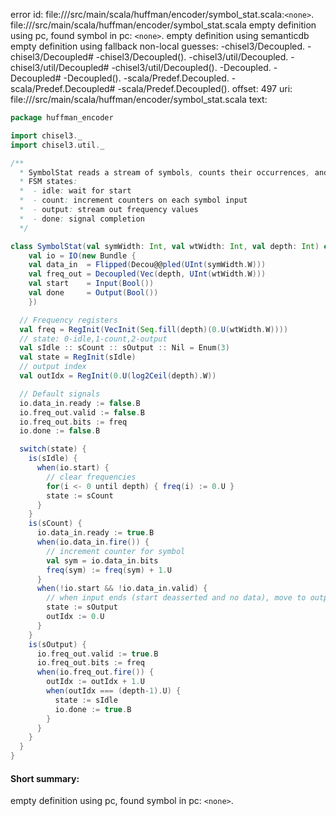 error id: file://<WORKSPACE>/src/main/scala/huffman/encoder/symbol_stat.scala:`<none>`.
file://<WORKSPACE>/src/main/scala/huffman/encoder/symbol_stat.scala
empty definition using pc, found symbol in pc: `<none>`.
empty definition using semanticdb
empty definition using fallback
non-local guesses:
	 -chisel3/Decoupled.
	 -chisel3/Decoupled#
	 -chisel3/Decoupled().
	 -chisel3/util/Decoupled.
	 -chisel3/util/Decoupled#
	 -chisel3/util/Decoupled().
	 -Decoupled.
	 -Decoupled#
	 -Decoupled().
	 -scala/Predef.Decoupled.
	 -scala/Predef.Decoupled#
	 -scala/Predef.Decoupled().
offset: 497
uri: file://<WORKSPACE>/src/main/scala/huffman/encoder/symbol_stat.scala
text:
```scala
package huffman_encoder

import chisel3._
import chisel3.util._

/**
  * SymbolStat reads a stream of symbols, counts their occurrences, and outputs the frequency vector.
  * FSM states:
  *  - idle: wait for start
  *  - count: increment counters on each symbol input
  *  - output: stream out frequency values
  *  - done: signal completion
  */

class SymbolStat(val symWidth: Int, val wtWidth: Int, val depth: Int) extends Module {
    val io = IO(new Bundle {
    val data_in  = Flipped(Decou@@pled(UInt(symWidth.W)))
    val freq_out = Decoupled(Vec(depth, UInt(wtWidth.W)))
    val start    = Input(Bool())
    val done     = Output(Bool())
    })

  // Frequency registers
  val freq = RegInit(VecInit(Seq.fill(depth)(0.U(wtWidth.W))))
  // state: 0-idle,1-count,2-output
  val sIdle :: sCount :: sOutput :: Nil = Enum(3)
  val state = RegInit(sIdle)
  // output index
  val outIdx = RegInit(0.U(log2Ceil(depth).W))

  // Default signals
  io.data_in.ready := false.B
  io.freq_out.valid := false.B
  io.freq_out.bits := freq
  io.done := false.B

  switch(state) {
    is(sIdle) {
      when(io.start) {
        // clear frequencies
        for(i <- 0 until depth) { freq(i) := 0.U }
        state := sCount
      }
    }
    is(sCount) {
      io.data_in.ready := true.B
      when(io.data_in.fire()) {
        // increment counter for symbol
        val sym = io.data_in.bits
        freq(sym) := freq(sym) + 1.U
      }
      when(!io.start && !io.data_in.valid) {
        // when input ends (start deasserted and no data), move to output
        state := sOutput
        outIdx := 0.U
      }
    }
    is(sOutput) {
      io.freq_out.valid := true.B
      io.freq_out.bits := freq
      when(io.freq_out.fire()) {
        outIdx := outIdx + 1.U
        when(outIdx === (depth-1).U) {
          state := sIdle
          io.done := true.B
        }
      }
    }
  }
}
```


#### Short summary: 

empty definition using pc, found symbol in pc: `<none>`.